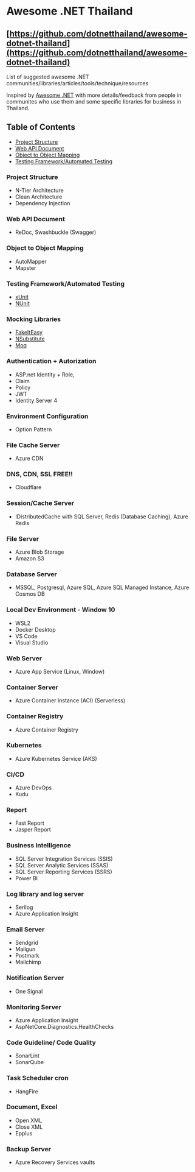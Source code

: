 # Awesome .NET Thailand 
## [https://github.com/dotnetthailand/awesome-dotnet-thailand](https://github.com/dotnetthailand/awesome-dotnet-thailand)
List of suggested awesome .NET communities/libraries/articles/tools/technique/resources 

Inspired by [Awesome .NET](https://github.com/quozd/awesome-dotnet)
with more details/feedback from people in communites who use them 
and some specific libraries for business in Thailand.  

## Table of Contents

- [Project Structure](#project-structure)
- [Web API Document](#web-api-document)
- [Object to Object Mapping](#object-to-object-mapping)
- [Testing Framework/Automated Testing](#testing-framework/automated-testing)

### Project Structure
- N-Tier Architecture
- Clean Architecture
- Dependency Injection

### Web API Document
- ReDoc, Swashbuckle (Swagger)

### Object to Object Mapping
- AutoMapper
- Mapster

### Testing Framework/Automated Testing
- [xUnit](https://github.com/xunit/xunit)
- [NUnit](https://github.com/nunit/nunit)

### Mocking Libraries
- [FakeItEasy](https://github.com/FakeItEasy/FakeItEasy)
- [NSubstitute](https://github.com/nsubstitute/NSubstitute)
- [Moq](https://github.com/moq/moq)

### Authentication + Autorization
- ASP.net Identity + Role, 
- Claim
- Policy
- JWT
- Identity Server 4

### Environment Configuration
- Option Pattern

### File Cache Server
- Azure CDN

### DNS, CDN, SSL FREE!!
- Cloudflare

### Session/Cache Server
- IDistributedCache with SQL Server, Redis (Database Caching), Azure Redis

### File Server
- Azure Blob Storage
- Amazon S3

### Database Server
- MSSQL, Postgresql, Azure SQL, Azure SQL Managed Instance, Azure Cosmos DB

### Local Dev Environment - Window 10
- WSL2
- Docker Desktop
- VS Code
- Visual Studio

### Web Server
- Azure App Service (Linux, Window)

### Container Server
- Azure Container Instance (ACI) (Serverless)

### Container Registry
- Azure Container Registry

### Kubernetes
- Azure Kubernetes Service (AKS)

### CI/CD
- Azure DevOps
- Kudu

### Report
- Fast Report
- Jasper Report

### Business Intelligence
- SQL Server Integration Services (SSIS)
- SQL Server Analytic Services (SSAS)
- SQL Server Reporting Services (SSRS)
- Power BI

### Log library and log server
- Serilog 
- Azure Application Insight

### Email Server
- Sendgrid
- Mailgun
- Postmark
- Mailchimp

### Notification Server
- One Signal

### Monitoring Server
- Azure Application Insight
- AspNetCore.Diagnostics.HealthChecks

### Code Guideline/ Code Quality
- SonarLint
- SonarQube

### Task Scheduler cron
- HangFire

### Document, Excel
- Open XML 
- Close XML
- Epplus

### Backup Server
- Azure Recovery Services vaults
